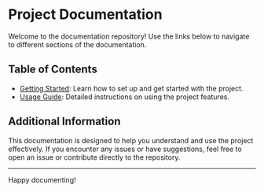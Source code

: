 # Project Documentation

Welcome to the documentation repository! Use the links below to navigate to different sections of the documentation.

## Table of Contents

- [Getting Started](./page1.md): Learn how to set up and get started with the project.
- [Usage Guide](./page2.md): Detailed instructions on using the project features.

## Additional Information

This documentation is designed to help you understand and use the project effectively. If you encounter any issues or have suggestions, feel free to open an issue or contribute directly to the repository.

---

Happy documenting!
